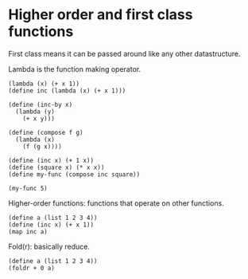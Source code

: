 # Higher order and first class functions

First class means it can be passed around like any other datastructure.

Lambda is the function making operator.

```racket
(lambda (x) (+ x 1))
(define inc (lambda (x) (+ x 1)))

(define (inc-by x)
  (lambda (y)
    (+ x y)))

(define (compose f g)
  (lambda (x)
    (f (g x))))

(define (inc x) (+ 1 x))
(define (square x) (* x x))
(define my-func (compose inc square))

(my-func 5)
```

Higher-order functions: functions that operate on other functions.

```racket
(define a (list 1 2 3 4))
(define (inc x) (+ x 1))
(map inc a)
```

Fold(r): basically reduce.

```racket
(define a (list 1 2 3 4))
(foldr + 0 a)
```
